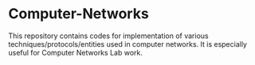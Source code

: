 # Computer-Networks

This repository contains codes for implementation of various techniques/protocols/entities used in computer networks. It is especially useful for Computer Networks Lab work.
